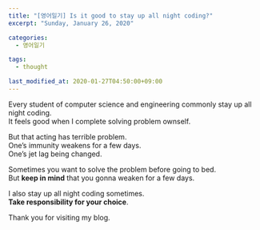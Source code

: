 ```yaml
---
title: "[영어일기] Is it good to stay up all night coding?"
excerpt: "Sunday, January 26, 2020"

categories:
  - 영어일기

tags:
  - thought

last_modified_at: 2020-01-27T04:50:00+09:00
---
```

Every student of computer science and engineering commonly stay up all night coding.  
It feels good when I complete solving problem ownself.  

But that acting has terrible problem.  
One’s immunity weakens for a few days.  
One’s jet lag being changed.  

Sometimes you want to solve the problem before going to bed.  
But **keep in mind** that you gonna weaken for a few days.  

I also stay up all night coding sometimes.  
**Take responsibility for your choice**.  

Thank you for visiting my blog.  

